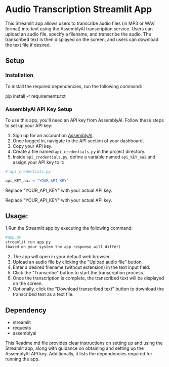# Audio Transcription Streamlit App

This Streamlit app allows users to transcribe audio files (in MP3 or WAV format) into text using the AssemblyAI transcription service. Users can upload an audio file, specify a filename, and transcribe the audio. The transcribed text is then displayed on the screen, and users can download the text file if desired.

## Setup

### Installation

To install the required dependencies, run the following command:

pip install -r requirements.txt


### AssemblyAI API Key Setup

To use this app, you'll need an API key from AssemblyAI. Follow these steps to set up your API key:

1. Sign up for an account on [AssemblyAI](https://www.assemblyai.com/).
2. Once logged in, navigate to the API section of your dashboard.
3. Copy your API key.
4. Create a file named `api_credentials.py` in the project directory.
5. Inside `api_credentials.py`, define a variable named `api_KEY_aai` and assign your API key to it:

```python
# api_credentials.py

api_KEY_aai = "YOUR_API_KEY"
```

Replace "YOUR_API_KEY" with your actual API key.


Replace "YOUR_API_KEY" with your actual API key.

## Usage:

 1.Run the Streamlit app by executing the following command:
```python
#app.py
streamlit run app.py
(based on your system the app response will differ)
```
2. The app will open in your default web browser.
3. Upload an audio file by clicking the "Upload audio file" button.
4. Enter a desired filename (without extension) in the text input field.
5. Click the "Transcribe" button to start the transcription process.
6. Once the transcription is complete, the transcribed text will be displayed on the screen.
7. Optionally, click the "Download transcribed text" button to download the transcribed text as a text file.

## Dependency

 - streamlit
 - requests
 - assemblyai


This Readme.md file provides clear instructions on setting up and using the Streamlit app, along with guidance on obtaining and setting up the AssemblyAI API key. Additionally, it lists the dependencies required for running the app.
